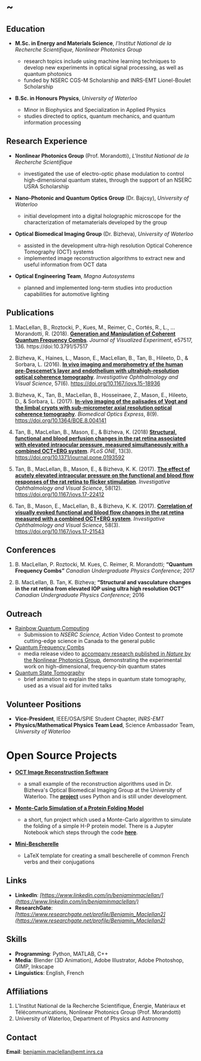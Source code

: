 # ~
## Education
* **M.Sc. in Energy and Materials Science**, *l'Institut National de la Recherche Scientifique, Nonlinear Photonics Group*
    - research topics include using machine learning techniques to develop new experiments in optical signal processing, as well as quantum photonics
    - funded by NSERC CGS-M Scholarship and INRS-EMT Lionel-Boulet Scholarship
    
* **B.Sc. in Honours Physics**, *University of Waterloo*
    - Minor in Biophysics and Specialization in Applied Physics
    - studies directed to optics, quantum mechanics, and quantum information processing

## Research Experience
* **Nonlinear Photonics Group** (Prof. Morandotti), *L'Institut National de la Recherche Scientifique*
    - investigated the use of electro-optic phase modulation to control high-dimensional quantum states, through the support of an NSERC USRA Scholarship

* **Nano-Photonic and Quantum Optics Group** (Dr. Bajcsy), *University of Waterloo*
    - initial development into a digital holographic microscope for the characterization of metamaterials developed by the group

* **Optical Biomedical Imaging Group** (Dr. Bizheva), *University of Waterloo*
    - assisted in the development ultra-high resolution Optical Coherence Tomography (OCT) systems
    - implemented image reconstruction algorithms to extract new and useful information from OCT data
    
* **Optical Engineering Team**, *Magna Autosystems*
    - planned and implemented long-term studies into production capabilities for automotive lighting

## Publications
1. MacLellan, B., Roztocki, P., Kues, M., Reimer, C., Cortés, R., L., … Morandotti, R. (2018). **[Generation and Manipulation of Coherent Quantum Frequency Combs](https://www.jove.com/video/57517/generation-and-coherent-control-of-pulsed-quantum-frequency-combs)**. *Journal of Visualized Experiment*, e57517, 136. https://doi:10.3791/57517

2. Bizheva, K., Haines, L., Mason, E., MacLellan, B., Tan, B., Hileeto, D., & Sorbara, L. (2016). **[In vivo imaging and morphometry of the human pre-Descemet’s layer and endothelium with ultrahigh-resolution optical coherence tomography](https://doi.org/10.1167/iovs.15-18936)**. *Investigative Ophthalmology and Visual Science*, 57(6). https://doi.org/10.1167/iovs.15-18936

3. Bizheva, K., Tan, B., MacLellan, B., Hosseinaee, Z., Mason, E., Hileeto, D., & Sorbara, L. (2017). **[In-vivo imaging of the palisades of Vogt and the limbal crypts with sub-micrometer axial resolution optical coherence tomography](https://doi.org/10.1364/BOE.8.004141)**. *Biomedical Optics Express*, 8(9). https://doi.org/10.1364/BOE.8.004141

4. Tan, B., MacLellan, B., Mason, E., & Bizheva, K. (2018) **[Structural, functional and blood perfusion changes in the rat retina associated with elevated intraocular pressure, measured simultaneously with a combined OCT+ERG system](https://doi.org/10.1371/journal.pone.0193592)**. *PLoS ONE*, 13(3). https://doi.org/10.1371/journal.pone.0193592

5. Tan, B., MacLellan, B., Mason, E., & Bizheva, K. K. (2017). **[The effect of acutely elevated intraocular pressure on the functional and blood flow responses of the rat retina to flicker stimulation](https://iovs.arvojournals.org/article.aspx?articleid=2660088)**. *Investigative Ophthalmology and Visual Science*, 58(12). https://doi.org/10.1167/iovs.17-22412

6. Tan, B., Mason, E., MacLellan, B., & Bizheva, K. K. (2017). **[Correlation of visually evoked functional and blood flow changes in the rat retina measured with a combined OCT+ERG system](https://iovs.arvojournals.org/article.aspx?articleid=2613127)**. *Investigative Ophthalmology and Visual Science*, 58(3). https://doi.org/10.1167/iovs.17-21543


## Conferences
1. B. MacLellan, P. Roztocki, M. Kues, C. Reimer, R. Morandotti; **“Quantum Frequency Combs”** *Canadian Undergraduate Physics Conference*; 2017 

2. B. MacLellan, B. Tan, K. Bizheva; **“Structural and vasculature changes in the rat retina from elevated IOP using ultra high resolution OCT”** *Canadian Undergraduate Physics Conference*; 2016


## Outreach
- [Rainbow Quantum Computing](https://www.youtube.com/watch?v=_idWiyj6dRg)
    - Submission to *NSERC Science, Action* Video Contest to promote cutting-edge science in Canada to the general public 
- [Quantum Frequency Combs](https://www.youtube.com/watch?v=x5O7I0TZRik&t=5s)
    - media release video to [accompany research published in *Nature* by the Nonlinear Photonics Group](https://www.nature.com/articles/nature22986), demonstrating the experimental work on high-dimensional, frequency-bin quantum states
- [Quantum State Tomography](https://www.youtube.com/watch?v=JpJZmi-JRGY)
    - brief animation to explain the steps in quantum state tomography, used as a visual aid for invited talks

## Volunteer Positions
- **Vice-President**, IEEE/OSA/SPIE Student Chapter, *INRS-EMT*
- **Physics/Mathematical Physics Team Lead**, Science Ambassador Team, *University of Waterloo*


# Open Source Projects
* **[OCT Image Reconstruction Software](https://github.com/benjimaclellan/OCT-Image-Reconstruction)**
    - a small example of the reconstruction algorithms used in Dr. Bizheva's Optical Biomedical Imaging Group at the University of Waterloo. The **[project](https://github.com/benjimaclellan/OCT-Image-Reconstruction)** uses Python and is still under development.

* **[Monte-Carlo Simulation of a Protein Folding Model](https://github.com/benjimaclellan/Protein-Folding-Toy-Model)**
    - a short, fun project which used a Monte-Carlo algorithm to simulate the folding of a simple H-P protein model. There is a Jupyter Notebook which steps through the code **[here](https://github.com/benjimaclellan/Protein-Folding-Toy-Model/blob/master/protein-folding-tutorial.ipynb)**.

* **[Mini-Bescherelle](https://github.com/benjimaclellan/Mini-Bescherelle)**
    - LaTeX template for creating a small bescherelle of common French verbs and their conjugations
 
## Links
- **LinkedIn**: *[https://www.linkedin.com/in/benjaminmaclellan/](https://www.linkedin.com/in/benjaminmaclellan/)*
- **ResearchGate**: *[https://www.researchgate.net/profile/Benjamin_Maclellan2](https://www.researchgate.net/profile/Benjamin_Maclellan2)*


## Skills
- **Programming**: Python, MATLAB, C++
- **Media**: Blender (3D Animation), Adobe Illustrator, Adobe Photoshop, GIMP, Inkscape
- **Linguistics**: English, French


## Affiliations
1. L'Institut National de la Recherche Scientifique, Énergie, Matériaux et Télécommunications, Nonlinear Photonics Group (Prof. Morandotti)
2. University of Waterloo, Department of Physics and Astronomy

## Contact
**Email**: benjamin.maclellan@emt.inrs.ca

